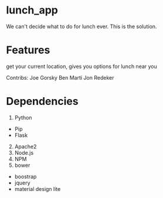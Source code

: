 # lunch_app
We can't decide what to do for lunch ever.  This is the solution.

# Features
get your current location, gives you options for lunch near you

Contribs:
Joe Gorsky
Ben Marti
Jon Redeker

# Dependencies

1. Python
  * Pip
  * Flask
2. Apache2
3. Node.js
4. NPM
5. bower
  * boostrap
  * jquery
  * material design lite
